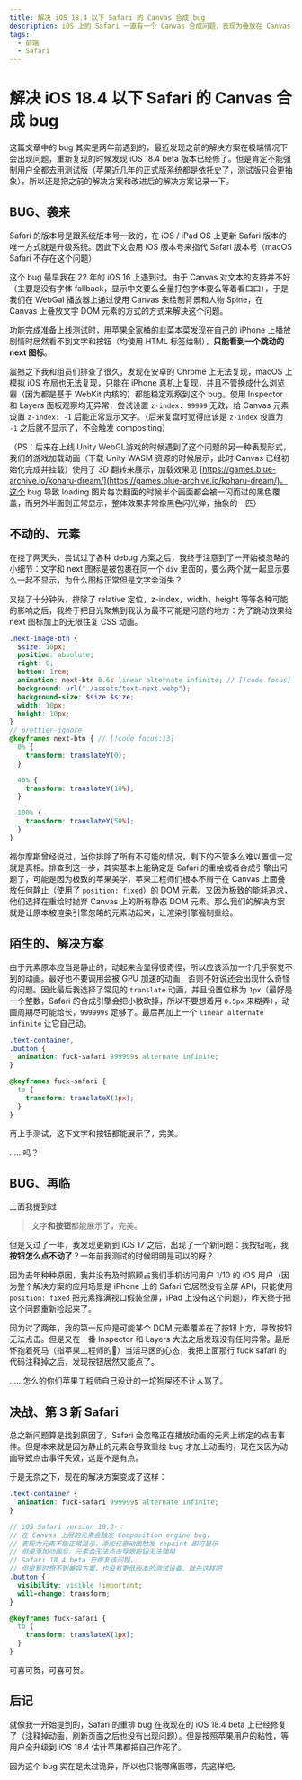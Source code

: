 ```yaml
---
title: 解决 iOS 18.4 以下 Safari 的 Canvas 合成 bug
description: iOS 上的 Safari 一直有一个 Canvas 合成问题，表现为叠放在 Canvas 上的元素消失或闪烁。这个问题在 18.4 beta 版本中修复，之前的版本可以通过添加无限循环的 CSS 动画解决。
tags:
  - 前端
  - Safari
---
```


# 解决 iOS 18.4 以下 Safari 的 Canvas 合成 bug

这篇文章中的 bug 其实是两年前遇到的，最近发现之前的解决方案在极端情况下会出现问题，重新复现的时候发现 iOS 18.4 beta 版本已经修了。但是肯定不能强制用户全都去用测试版（苹果近几年的正式版系统都是依托史了，测试版只会更抽象），所以还是把之前的解决方案和改进后的解决方案记录一下。

## BUG、袭来

Safari 的版本号是跟系统版本号一致的，在 iOS / iPad OS 上更新 Safari 版本的唯一方式就是升级系统。因此下文会用 iOS 版本号来指代 Safari 版本号（macOS Safari 不存在这个问题）

这个 bug 最早我在 22 年的 iOS 16 上遇到过。由于 Canvas 对文本的支持并不好（主要是没有字体 fallback，显示中文要么全量打包字体要么等着看口口），于是我们在 WebGal 播放器上通过使用 Canvas 来绘制背景和人物 Spine，在 Canvas 上叠放文字 DOM 元素的方式的方式来解决这个问题。

功能完成准备上线测试时，用苹果全家桶的韭菜本菜发现在自己的 iPhone 上播放剧情时居然看不到文字和按钮（均使用 HTML 标签绘制），**只能看到一个跳动的 next 图标**。

震撼之下我和组员们排查了很久，发现在安卓的 Chrome 上无法复现，macOS 上模拟 iOS 布局也无法复现，只能在 iPhone 真机上复现，并且不管换成什么浏览器（因为都是基于 WebKit 内核的）都能稳定观察到这个 bug。使用 Inspector 和 Layers 面板观察均无异常，尝试设置 `z-index: 99999` 无效，给 Canvas 元素设置 `z-index: -1` 后能正常显示文字。（后来复盘时觉得应该是 `z-index` 设置为 `-1` 之后就不显示了，不会触发 compositing）

（PS：后来在上线 Unity WebGL游戏的时候遇到了这个问题的另一种表现形式，我们的游戏加载动画（下载 Unity WASM 资源的时候展示，此时 Canvas 已经初始化完成并挂载）使用了 3D 翻转来展示，加载效果见 [https://games.blue-archive.io/koharu-dream/](https://games.blue-archive.io/koharu-dream/)。这个 bug 导致 loading 图片每次翻面的时候半个画面都会被一闪而过的黑色覆盖，而另外半面则正常显示，整体效果非常像黑色闪光弹，抽象的一匹）

## 不动的、元素

在挠了两天头，尝试过了各种 debug 方案之后，我终于注意到了一开始被忽略的小细节：文字和 next 图标是被包裹在同一个 `div` 里面的，要么两个就一起显示要么一起不显示，为什么图标正常但是文字会消失？

又挠了十分钟头，排除了 relative 定位，z-index，width，height 等等各种可能的影响之后，我终于把目光聚焦到我认为最不可能是问题的地方：为了跳动效果给 next 图标加上的无限往复 CSS 动画。

```scss {6,13-25}
.next-image-btn {
  $size: 10px;
  position: absolute;
  right: 0;
  bottom: 1rem;
  animation: next-btn 0.6s linear alternate infinite; // [!code focus]
  background: url("./assets/text-next.webp");
  background-size: $size $size;
  width: 10px;
  height: 10px;
}
// prettier-ignore
@keyframes next-btn { // [!code focus:13]
  0% {
    transform: translateY(0);
  }

  40% {
    transform: translateY(10%);
  }

  100% {
    transform: translateY(50%);
  }
}
```

福尔摩斯曾经说过，当你排除了所有不可能的情况，剩下的不管多么难以置信一定就是真相。排查到这一步，其实基本上能确定是 Safari 的重绘或者合成引擎出问题了，可能是因为极致的苹果美学，苹果工程师们根本不屑于在 Canvas 上面叠放任何静止（使用了 `position: fixed`）的 DOM 元素。又因为极致的能耗追求，他们选择在重绘时抛弃 Canvas 上的所有静态 DOM 元素。那么我们的解决方案就是让原本被渲染引擎忽略的元素动起来，让渲染引擎强制重绘。

## 陌生的、解决方案

由于元素原本应当是静止的，动起来会显得很奇怪，所以应该添加一个几乎察觉不到的动画。最好也不要调用会被 GPU 加速的动画，否则不好说还会出现什么奇怪的问题。因此最后我选择了常见的 `translate` 动画，并且设置位移为 `1px`（最好是一个整数，Safari 的合成引擎会把小数砍掉，所以不要想着用 `0.5px` 来糊弄），动画周期尽可能给长，`999999s` 足够了。最后再加上一个 `linear alternate infinite` 让它自己动。

```scss
.text-container,
.button {
  animation: fuck-safari 999999s alternate infinite;
}

@keyframes fuck-safari {
  to {
    transform: translateX(1px);
  }
}
```

再上手测试，这下文字和按钮都能展示了，完美。

……吗？

## BUG、再临

上面我提到过

> 文字**和按钮**都能展示了，完美。

但是又过了一年，我发现更新到 iOS 17 之后，出现了一个新问题：我按钮呢，我**按钮怎么点不动了**？一年前我测试的时候明明是可以的呀？

因为去年种种原因，我并没有及时照顾占我们手机访问用户 1/10 的 iOS 用户（因为整个解决方案的应用场景是 iPhone 上的 Safari 它居然没有全屏 API，只能使用 `position: fixed` 把元素撑满视口假装全屏，iPad 上没有这个问题），昨天终于把这个问题重新捡起来了。

因为过了两年，我的第一反应是可能某个 DOM 元素覆盖在了按钮上方，导致按钮无法点击。但是又在一番 Inspector 和 Layers 大法之后发现没有任何异常。最后怀抱着死马（指苹果工程师的🐴）当活马医的心态，我把上面那行 fuck safari 的代码注释掉之后，发现按钮居然又能点了。

……怎么的你们苹果工程师自己设计的一坨狗屎还不让人骂了。

## 决战、第 3 新 Safari

总之新问题算是找到原因了，Safari 会忽略正在播放动画的元素上绑定的点击事件。但是本来就是因为静止的元素会导致重绘 bug 才加上动画的，现在又因为动画导致点击事件失效，这是不是有点。

于是无奈之下，现在的解决方案变成了这样：

```scss
.text-container {
  animation: fuck-safari 999999s alternate infinite;
}

// iOS Safari version 18.3-：
// 在 Canvas 上层的元素会触发 Composition engine bug，
// 表现为元素不能正常显示，添加任意动画触发 repaint 即可显示
// 但是添加动画后，元素会无法点击导致按钮无法使用
// Safari 18.4 beta 已修复该问题，
// 但是暂时想不到兼容方案，也没有更低版本的测试设备，就先这样吧
.button {
  visibility: visible !important;
  will-change: transform;
}

@keyframes fuck-safari {
  to {
    transform: translateX(1px);
  }
}
```

可喜可贺，可喜可贺。

## 后记

就像我一开始提到的，Safari 的重排 bug 在我现在的 iOS 18.4 beta 上已经修复了（注释掉动画，刷新页面之后也没有出现问题）。但是按照苹果用户的粘性，等用户全升级到 iOS 18.4 估计苹果都把自己作死了。

因为这个 bug 实在是太过诡异，所以也只能哪痛医哪，先这样吧。
